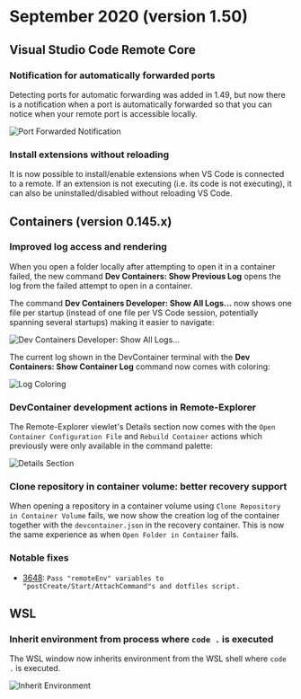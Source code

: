 # September 2020 (version 1.50)

## Visual Studio Code Remote Core

### Notification for automatically forwarded ports

Detecting ports for automatic forwarding was added in 1.49, but now there is a
notification when a port is automatically forwarded so that you can notice when
your remote port is accessible locally.

![Port Forwarded Notification](images/1_50/port-forwarded-notification.png)

### Install extensions without reloading

It is now possible to install/enable extensions when VS Code is connected to a
remote. If an extension is not executing (i.e. its code is not executing), it
can also be uninstalled/disabled without reloading VS Code.

## Containers (version 0.145.x)

### Improved log access and rendering

When you open a folder locally after attempting to open it in a container
failed, the new command **Dev Containers: Show Previous Log** opens the log from
the failed attempt to open in a container.

The command **Dev Containers Developer: Show All Logs...** now shows one file
per startup (instead of one file per VS Code session, potentially spanning
several startups) making it easier to navigate:

![Dev Containers Developer: Show All Logs...](images/1_50/containers-show-all-logs.png)

The current log shown in the DevContainer terminal with the **Dev Containers:
Show Container Log** command now comes with coloring:

![Log Coloring](images/1_50/containers-log-coloring.png)

### DevContainer development actions in Remote-Explorer

The Remote-Explorer viewlet's Details section now comes with the
`Open Container Configuration File` and `Rebuild Container` actions which
previously were only available in the command palette:

![Details Section](images/1_50/containers-details-section.png)

### Clone repository in container volume: better recovery support

When opening a repository in a container volume using
`Clone Repository in Container Volume` fails, we now show the creation log of
the container together with the `devcontainer.json` in the recovery container.
This is now the same experience as when `Open Folder in Container` fails.

### Notable fixes

-   [3648](https://github.com/microsoft/vscode-remote-release/issues/3648):
    `Pass "remoteEnv" variables to "postCreate/Start/AttachCommand"s and dotfiles script.`

## WSL

### Inherit environment from process where `code .` is executed

The WSL window now inherits environment from the WSL shell where `code .` is
executed.

![Inherit Environment](images/1_50/wsl-inherit-env.png)
